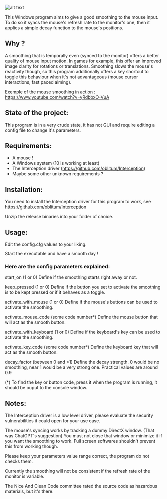 ![alt text](https://github.com/N0N0CE/Smooth-Mouse/blob/master/Smooth%20Mouse/Smooth%20Mouse.ico)

This Windows program aims to give a good smoothing to the mouse input. To do so it syncs the mouse's refresh rate to the monitor's one,
then it applies a simple decay function to the mouse's positions.

## Why ?

A smoothing that is temporally even (synced to the monitor) offers a better quality of mouse input motion. In games for example, this offer an
improved image clarity for rotations or translations. Smoothing slows the mouse's reactivity though, so this program additionally offers a key
shortcut to toggle this behaviour when it's not advantageous (mouse cursor interactions, fast paced aiming).

Exemple of the mouse smoothing in action : https://www.youtube.com/watch?v=yRdbbxO-VuA

## State of the project:

This program is in a very crude state, it has not GUI and require editing a config file to change it's parameters.

## Requirements:

- A mouse !
- A Windows system (10 is working at least)
- The Interception driver (https://github.com/oblitum/Interception)
- Maybe some other unknown requirements ?

## Installation:
You need to install the Interception driver for this program to work, see https://github.com/oblitum/Interception

Unzip the release binaries into your folder of choice.

## Usage:
Edit the config.cfg values to your liking.

Start the executable and have a smooth day !

### Here are the config parameters explained:

start_on (1 or 0) Define if the smoothing starts right away or not.

keep_pressed (1 or 0) Define if the button you set to activate the smoothing is to be kept pressed or if it behaves as a toggle.

activate_with_mouse (1 or 0) Define if the mouse's buttons can be used to activate the smoothing.

activate_mouse_code (some code number*) Define the mouse button that will act as the smooth button.

activate_with_keyboard (1 or 0) Define if the keyboard's key can be used to activate the smoothing.

activate_key_code (some code number*) Define the keyboard key that will act as the smooth button.

decay_factor (between 0 and <1) Define the decay strength. 0 would be no smoothing, near 1 would be a very strong one. Practical values are around 0.9

(*) To find the key or button code, press it when the program is running, it should be ouput to the console window.

## Notes:

The Interception driver is a low level driver, please evaluate the security vulnerabilities it could open for your use case.

The mouse's syncing works by tracking a dummy DirectX window. (That was ChatGPT's suggestion)
You must not close that window or minimize it if you want the smoothing to work.
Full screen softwares shouldn't prevent this from working though.

Please keep your parameters value range correct, the program do not checks them.

Currently the smoothing will not be consistent if the refresh rate of the monitor is variable.

The Nice And Clean Code committee rated the source code as hazardous materials, but it's there.
